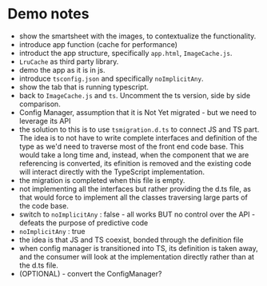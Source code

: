 # Demo notes

* show the smartsheet with the images, to contextualize the functionality.
* introduce app function (cache for performance)
* introduct the app structure, specifically `app.html`, `ImageCache.js`.
* `LruCache` as third party library.
* demo the app as it is in js.
* introduce `tsconfig.json` and specifically `noImplicitAny`.
* show the tab that is running typescript.
* back to `ImageCache.js` and `ts`. Uncomment the ts version, side by side comparison.
* Config Manager, assumption that it is Not Yet migrated - but we need to leverage its API
* the solution to this is to use `tsmigration.d.ts` to connect JS and TS part. The idea is to not have to write complete interfaces and definition of the type as we'd need to traverse most of the front end code base. This would take a long time and, instead, when the component that we are referencing is converted,  its efinition is removed and the existing code will interact directly with the TypeScript implementation.
* the migration is completed when this file is empty.
* not implementing all the interfaces but rather providing the d.ts file, as that would force to implement all the classes traversing large parts of the code base.
* switch to `noImplicitAny` : false - all works BUT no control over the API - defeats the purpose of predictive code
* `noImplicitAny` : true
* the idea is that JS and TS coexist, bonded through the definition file
* when config manager is transitioned into TS, its definition is taken away, and the consumer will look at the implementation directly rather than at the d.ts file.
* (OPTIONAL) - convert the ConfigManager?